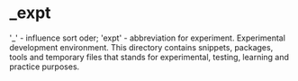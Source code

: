 # \_expt

'\_' - influence sort oder; 'expt' - abbreviation for experiment. Experimental development environment.
This directory contains snippets, packages, tools and temporary files that stands for experimental, testing, learning and practice purposes.
